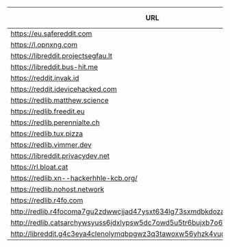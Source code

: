 |URL|Network|Version|Location|Behind Cloudflare?|Comment|
|-|-|-|-|-|-|
|https://eu.safereddit.com|WWW|v0.31.0|🇩🇪 DE||SFW only|
|https://l.opnxng.com|WWW|v0.31.0|🇸🇬 SG|||
|https://libreddit.projectsegfau.lt|WWW|v0.31.0|🇱🇺 LU|||
|https://libreddit.bus-hit.me|WWW|v0.31.0|🇨🇦 CA|||
|https://reddit.invak.id|WWW|v0.31.0|🇧🇬 BG|||
|https://reddit.idevicehacked.com|WWW|v0.31.0|🇺🇸 US|||
|https://redlib.matthew.science|WWW|v0.31.0|🇺🇸 US|||
|https://redlib.freedit.eu|WWW|v0.31.0|🇺🇸 US|||
|https://redlib.perennialte.ch|WWW|v0.31.0|🇦🇺 AU|✅||
|https://redlib.tux.pizza|WWW|v0.31.0|🇺🇸 US|||
|https://redlib.vimmer.dev|WWW|v0.31.0|🇵🇱 PL||SFW only|
|https://libreddit.privacydev.net|WWW|v0.31.0|🇫🇷 FR|||
|https://rl.bloat.cat|WWW|v0.31.0|🇷🇴 RO|||
|https://redlib.xn--hackerhhle-kcb.org/|WWW|v0.31.0|🇩🇪 DE|||
|https://redlib.nohost.network|WWW|v0.31.0|🇲🇽 MX|||
|https://redlib.r4fo.com|WWW|v0.31.0|🇩🇪 DE|✅||
|http://redlib.r4focoma7gu2zdwwcjjad47ysxt634lg73sxmdbkdozanwqslho5ohyd.onion|Tor|v0.30.1|🇩🇪 DE|✅||
|http://redlib.catsarchywsyuss6jdxlypsw5dc7owd5u5tr6bujxb7o6xw2hipqehyd.onion|Tor|v0.31.0|🇺🇸 US|||
|http://libreddit.g4c3eya4clenolymqbpgwz3q3tawoxw56yhzk4vugqrl6dtu3ejvhjid.onion|Tor|v0.31.0|🇫🇷 FR|||
